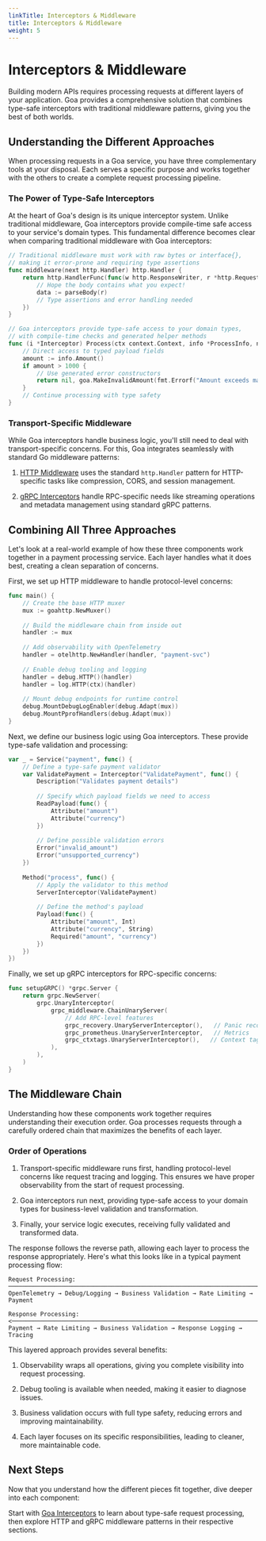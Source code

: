 ```yaml
---
linkTitle: Interceptors & Middleware
title: Interceptors & Middleware
weight: 5
---
```


# Interceptors & Middleware

Building modern APIs requires processing requests at different layers of your 
application. Goa provides a comprehensive solution that combines type-safe 
interceptors with traditional middleware patterns, giving you the best of both worlds.

## Understanding the Different Approaches

When processing requests in a Goa service, you have three complementary tools at 
your disposal. Each serves a specific purpose and works together with the others 
to create a complete request processing pipeline.

### The Power of Type-Safe Interceptors

At the heart of Goa's design is its unique interceptor system. Unlike traditional 
middleware, Goa interceptors provide compile-time safe access to your service's 
domain types. This fundamental difference becomes clear when comparing traditional 
middleware with Goa interceptors:

```go
// Traditional middleware must work with raw bytes or interface{},
// making it error-prone and requiring type assertions
func middleware(next http.Handler) http.Handler {
    return http.HandlerFunc(func(w http.ResponseWriter, r *http.Request) {
        // Hope the body contains what you expect!
        data := parseBody(r)
        // Type assertions and error handling needed
    })
}

// Goa interceptors provide type-safe access to your domain types,
// with compile-time checks and generated helper methods
func (i *Interceptor) Process(ctx context.Context, info *ProcessInfo, next goa.Endpoint) (any, error) {
    // Direct access to typed payload fields
    amount := info.Amount()
    if amount > 1000 {
        // Use generated error constructors
        return nil, goa.MakeInvalidAmount(fmt.Errorf("Amount exceeds maximum"))
    }
    // Continue processing with type safety
}
```

### Transport-Specific Middleware

While Goa interceptors handle business logic, you'll still need to deal with 
transport-specific concerns. For this, Goa integrates seamlessly with standard 
Go middleware patterns:

1. [HTTP Middleware](./2-http-middleware) uses the standard `http.Handler` pattern 
   for HTTP-specific tasks like compression, CORS, and session management.

2. [gRPC Interceptors](./3-grpc-interceptors) handle RPC-specific needs like 
   streaming operations and metadata management using standard gRPC patterns.

## Combining All Three Approaches

Let's look at a real-world example of how these three components work together in 
a payment processing service. Each layer handles what it does best, creating a 
clean separation of concerns.

First, we set up HTTP middleware to handle protocol-level concerns:

```go
func main() {
    // Create the base HTTP muxer
    mux := goahttp.NewMuxer()
    
    // Build the middleware chain from inside out
    handler := mux
    
    // Add observability with OpenTelemetry
    handler = otelhttp.NewHandler(handler, "payment-svc")
    
    // Enable debug tooling and logging
    handler = debug.HTTP()(handler)
    handler = log.HTTP(ctx)(handler)
    
    // Mount debug endpoints for runtime control
    debug.MountDebugLogEnabler(debug.Adapt(mux))
    debug.MountPprofHandlers(debug.Adapt(mux))
}
```

Next, we define our business logic using Goa interceptors. These provide type-safe 
validation and processing:

```go
var _ = Service("payment", func() {
    // Define a type-safe payment validator
    var ValidatePayment = Interceptor("ValidatePayment", func() {
        Description("Validates payment details")
        
        // Specify which payload fields we need to access
        ReadPayload(func() {
            Attribute("amount")
            Attribute("currency")
        })
        
        // Define possible validation errors
        Error("invalid_amount")
        Error("unsupported_currency")
    })
    
    Method("process", func() {
        // Apply the validator to this method
        ServerInterceptor(ValidatePayment)
        
        // Define the method's payload
        Payload(func() {
            Attribute("amount", Int)
            Attribute("currency", String)
            Required("amount", "currency")
        })
    })
})
```

Finally, we set up gRPC interceptors for RPC-specific concerns:

```go
func setupGRPC() *grpc.Server {
    return grpc.NewServer(
        grpc.UnaryInterceptor(
            grpc_middleware.ChainUnaryServer(
                // Add RPC-level features
                grpc_recovery.UnaryServerInterceptor(),   // Panic recovery
                grpc_prometheus.UnaryServerInterceptor,   // Metrics
                grpc_ctxtags.UnaryServerInterceptor(),   // Context tagging
            ),
        ),
    )
}
```

## The Middleware Chain

Understanding how these components work together requires understanding their 
execution order. Goa processes requests through a carefully ordered chain that 
maximizes the benefits of each layer.

### Order of Operations

1. Transport-specific middleware runs first, handling protocol-level concerns like 
   request tracing and logging. This ensures we have proper observability from the 
   start of request processing.

2. Goa interceptors run next, providing type-safe access to your domain types for 
   business-level validation and transformation.

3. Finally, your service logic executes, receiving fully validated and transformed 
   data.

The response follows the reverse path, allowing each layer to process the response 
appropriately. Here's what this looks like in a typical payment processing flow:

```
Request Processing:
─────────────────────────────────────────────────────────────────────────────>
OpenTelemetry → Debug/Logging → Business Validation → Rate Limiting → Payment

Response Processing:
<─────────────────────────────────────────────────────────────────────────────
Payment → Rate Limiting → Business Validation → Response Logging → Tracing
```

This layered approach provides several benefits:

1. Observability wraps all operations, giving you complete visibility into request 
   processing.

2. Debug tooling is available when needed, making it easier to diagnose issues.

3. Business validation occurs with full type safety, reducing errors and improving 
   maintainability.

4. Each layer focuses on its specific responsibilities, leading to cleaner, more 
   maintainable code.

## Next Steps

Now that you understand how the different pieces fit together, dive deeper into 
each component:

Start with [Goa Interceptors](./1-goa-interceptors) to learn about type-safe 
request processing, then explore HTTP and gRPC middleware patterns in their 
respective sections.

